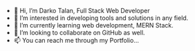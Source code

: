 - 👋 Hi, I’m Darko Talan, Full Stack Web Developer
- 👀 I’m interested in developing tools and solutions in any field. 
- 🌱 I’m currently learning web development, MERN Stack.
- 💞️ I’m looking to collaborate on GitHub as well.
- 📫 You can reach me through my Portfolio...

<!---
DarkoTal-an/DarkoTal-an is a ✨ special ✨ repository because its `README.md` (this file) appears on your GitHub profile.
You can click the Preview link to take a look at your changes.
--->
